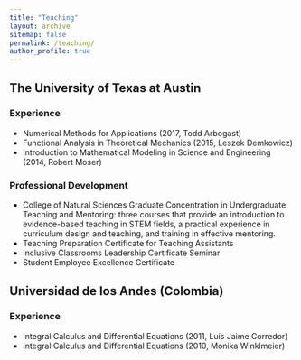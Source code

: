 ```yaml
---
title: "Teaching"
layout: archive
sitemap: false
permalink: /teaching/
author_profile: true
---
```


## The University of Texas at Austin

### Experience

- Numerical Methods for Applications (2017, Todd Arbogast)
- Functional Analysis in Theoretical Mechanics (2015, Leszek Demkowicz)
- Introduction to Mathematical Modeling in Science and Engineering (2014, Robert Moser)

### Professional Development

- College of Natural Sciences Graduate Concentration in Undergraduate Teaching and Mentoring: three courses that provide an introduction to evidence-based teaching in STEM fields, a practical experience in curriculum design and teaching, and training in effective mentoring.
- Teaching Preparation Certificate for Teaching Assistants
- Inclusive Classrooms Leadership Certificate Seminar
- Student Employee Excellence Certificate

## Universidad de los Andes (Colombia)

### Experience

- Integral Calculus and Differential Equations (2011, Luis Jaime Corredor)
- Integral Calculus and Differential Equations (2010, Monika Winklmeier)